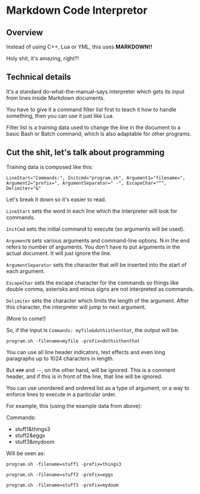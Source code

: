 # Markdown Code Interpretor

## Overview

Instead of using C++, Lua or YML, this uses **MARKDOWN!!**

Holy shit, it's amazing, right?!

## Technical details

It's a standard do-what-the-manual-says interpreter which gets its input from lines inside Markdown documents.

You have to give it a command filter list first to teach it how to handle something, then you can use it just like Lua.

Filter list is a training data used to change the line in the document to a basic Bash or Batch command, which is also adaptable for other programs.

## Cut the shit, let's talk about programming

Training data is composed like this: 

`LineStart="Commands:", Initcmd="program.sh", Argument1="filename=", Argument2="prefix=", ArgumentSeparator=" -", EscapeChar="^", Delimiter="&"`

Let's break it down so it's easier to read.

`LineStart` sets the word in each line which the interpreter will look for commands.

`InitCmd` sets the initial command to execute (so arguments will be used).

`ArgumentN` sets various arguments and command-line options. N in the end refers to number of arguments. You don't have to put arguments in the actual document. It will just ignore the line.

`ArgumentSeparator` sets the character that will be inserted into the start of each argument.

`EscapeChar` sets the escape character for the commands so things like double comma, asterisks and minus signs are not interpreted as commands.

`Delimiter` sets the character which limits the length of the argument. After this character, the interpreter will jump to next argument.

(More to come!)

So, if the input is `Commands: myfile&dothisthenthat`, the output will be:

`program.sh -filename=myfile -prefix=dothisthenthat`

You can use all line header indicators, text effects and even long paragraphs up to 1024 characters in length.

But `###` and `--`, on the other hand, will be ignored. This is a comment header, and if this is in front of the line, that line will be ignored.

You can use unordered and ordered list as a type of argument, or a way to enforce lines to execute in a particular order.

For example, this (using the example data from above):

Commands:
- stuff1&things3
- stuff2&eggs
- stuff3&mydoom

Will be seen as:

`program.sh -filename=stuff1 -prefix=things3`

`program.sh -filename=stuff2 -prefix=eggs`

`program.sh -filename=stuff3 -prefix=mydoom`
